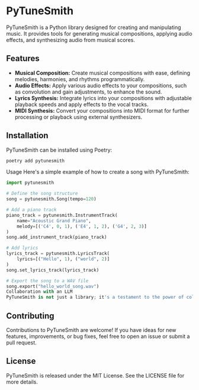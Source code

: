 # PyTuneSmith

PyTuneSmith is a Python library designed for creating and manipulating music. It provides tools for generating musical compositions, applying audio effects, and synthesizing audio from musical scores.

## Features

- **Musical Composition:** Create musical compositions with ease, defining melodies, harmonies, and rhythms programmatically.
- **Audio Effects:** Apply various audio effects to your compositions, such as convolution and gain adjustments, to enhance the sound.
- **Lyrics Synthesis:** Integrate lyrics into your compositions with adjustable playback speeds and apply effects to the vocal tracks.
- **MIDI Synthesis:** Convert your compositions into MIDI format for further processing or playback using external synthesizers.

## Installation

PyTuneSmith can be installed using Poetry:

```bash
poetry add pytunesmith
```

Usage
Here's a simple example of how to create a song with PyTuneSmith:

```python
import pytunesmith

# Define the song structure
song = pytunesmith.Song(tempo=120)

# Add a piano track
piano_track = pytunesmith.InstrumentTrack(
    name="Acoustic Grand Piano",
    melody=[('C4', 0, 1), ('E4', 1, 2), ('G4', 2, 3)]
)
song.add_instrument_track(piano_track)

# Add lyrics
lyrics_track = pytunesmith.LyricsTrack(
    lyrics=[("Hello", 1), ("world", 2)]
)
song.set_lyrics_track(lyrics_track)

# Export the song to a WAV file
song.export("hello_world_song.wav")
Collaboration with an LLM
PyTuneSmith is not just a library; it's a testament to the power of collaboration between humans and AI. A significant portion of this project was authored and constructed with the help of a Large Language Model (LLM), with guidance and direction provided by a human developer. This unique collaboration has allowed for the rapid development and refinement of the library, showcasing the potential of AI-assisted programming.
```
## Contributing
Contributions to PyTuneSmith are welcome! If you have ideas for new features, improvements, or bug fixes, feel free to open an issue or submit a pull request.

## License
PyTuneSmith is released under the MIT License. See the LICENSE file for more details.